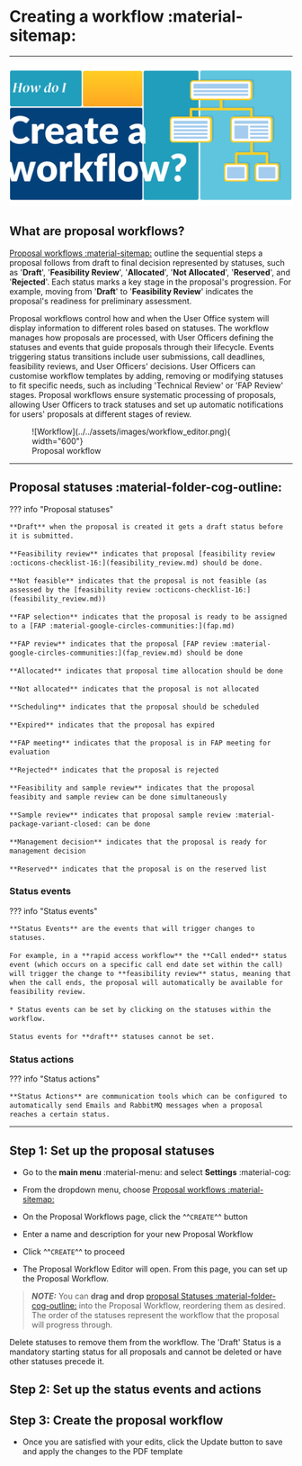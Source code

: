 # Creating a workflow :material-sitemap:

_________________________________________________________________________________________________________

![Workflow](../../assets/images/workflow.png)

## What are proposal workflows?

[Proposal workflows :material-sitemap:](settings/proposal_workflow.md) outline the sequential steps a proposal follows from draft to final decision represented by statuses, such as '**Draft**', '**Feasibility Review**', '**Allocated**', '**Not Allocated**', '**Reserved**', and '**Rejected**'. Each status marks a key stage in the proposal's progression. For example, moving from '**Draft**' to '**Feasibility Review**' indicates the proposal's readiness for preliminary assessment. 

Proposal workflows control how and when the User Office system will display information to different roles based on statuses. The workflow manages how proposals are processed, with User Officers defining the statuses and events that guide proposals through their lifecycle. Events triggering status transitions include user submissions, call deadlines, feasibility reviews, and User Officers' decisions. User Officers can customise workflow templates by adding, removing or modifying statuses to fit specific needs, such as including 'Technical Review' or 'FAP Review' stages. Proposal workflows ensure systematic processing of proposals, allowing User Officers to track statuses and set up automatic notifications for users' proposals at different stages of review.
    
<figure markdown="span">  
        ![Workflow](../../assets/images/workflow_editor.png){ width="600"}
        <figcaption>Proposal workflow</figcaption>
    </figure>

_________________________________________________________________________________________________________

## Proposal statuses :material-folder-cog-outline:


??? info "Proposal statuses" 

    **Draft** when the proposal is created it gets a draft status before it is submitted.

    **Feasibility review** indicates that proposal [feasibility review :octicons-checklist-16:](feasibility_review.md) should be done.

    **Not feasible** indicates that the proposal is not feasible (as assessed by the [feasibility review :octicons-checklist-16:](feasibility_review.md))

    **FAP selection** indicates that the proposal is ready to be assigned to a [FAP :material-google-circles-communities:](fap.md)

    **FAP review** indicates that the proposal [FAP review :material-google-circles-communities:](fap_review.md) should be done

    **Allocated** indicates that proposal time allocation should be done

    **Not allocated** indicates that the proposal is not allocated

    **Scheduling** indicates that the proposal should be scheduled

    **Expired** indicates that the proposal has expired

    **FAP meeting** indicates that the proposal is in FAP meeting for evaluation

    **Rejected** indicates that the proposal is rejected

    **Feasibility and sample review** indicates that the proposal feasibity and sample review can be done simultaneously

    **Sample review** indicates that proposal sample review :material-package-variant-closed: can be done

    **Management decision** indicates that the proposal is ready for management decision

    **Reserved** indicates that the proposal is on the reserved list

### Status events

??? info "Status events" 

    **Status Events** are the events that will trigger changes to statuses. 
    
    For example, in a **rapid access workflow** the **Call ended** status event (which occurs on a specific call end date set within the call) will trigger the change to **feasibility review** status, meaning that when the call ends, the proposal will automatically be available for feasibility review.

    * Status events can be set by clicking on the statuses within the workflow.

    Status events for **draft** statuses cannot be set. 

### Status actions

??? info "Status actions" 

    **Status Actions** are communication tools which can be configured to automatically send Emails and RabbitMQ messages when a proposal reaches a certain status.

_________________________________________________________________________________________________________

## Step 1: Set up the proposal statuses

* Go to the **main menu** :material-menu: and select **Settings** :material-cog:
* From the dropdown menu, choose [Proposal workflows :material-sitemap:](settings/proposal_workflow.md)

* On the Proposal Workflows page, click the ^^`CREATE`^^ button
* Enter a name and description for your new Proposal Workflow
* Click ^^`CREATE`^^ to proceed

* The Proposal Workflow Editor will open. From this page, you can set up the Proposal Workflow.

> **_NOTE:_** You can **drag and drop** [proposal Statuses :material-folder-cog-outline:](settings/proposal_statuses.md) into the Proposal Workflow, reordering them as desired. The order of the statuses represent the workflow that the proposal will progress through. 


 Delete statuses to remove them from the workflow. The 'Draft' Status is a mandatory starting status for all proposals and cannot be deleted or have other statuses precede it.

## Step 2: Set up the status events and actions


## Step 3: Create the proposal workflow

* Once you are satisfied with your edits, click the Update button to save and apply the changes to the PDF template

